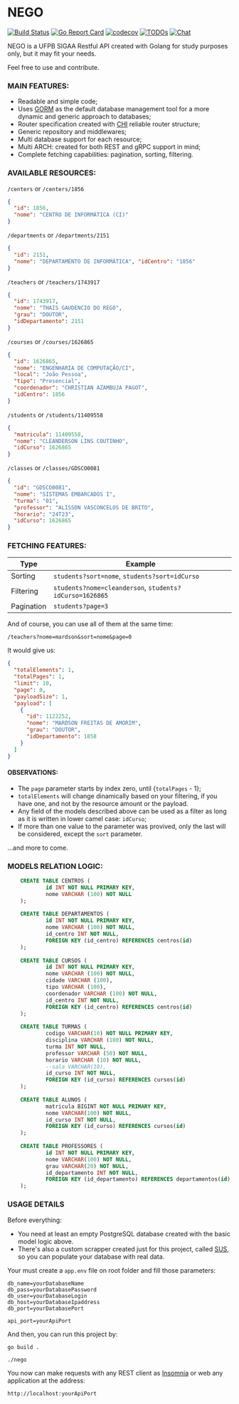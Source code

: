# NEGO
[![Build Status](https://github.com/InsideCI/nego/workflows/NEGO/badge.svg)](https://github.com/InsideCI/nego/actions)
[![Go Report Card](https://goreportcard.com/badge/github.com/InsideCI/nego)](https://goreportcard.com/report/github.com/InsideCI/nego)
[![codecov](https://codecov.io/gh/InsideCI/nego/branch/master/graph/badge.svg)](https://codecov.io/gh/InsideCI/nego)
[![TODOs](https://badgen.net/https/api.tickgit.com/badgen/github.com/InsideCI/nego)](https://www.tickgit.com/browse?repo=github.com/InsideCI/nego)
[![Chat](https://badgen.net/badge/discord/chat?icon=discord)](https://discord.gg/jVdUJ75)

NEGO is a UFPB SIGAA Restful API created with Golang for study purposes only, but it may fit your needs.

Feel free to use and contribute.

### MAIN FEATURES:

- Readable and simple code;
- Uses [GORM](github.com/jinzhu/gorm) as the default database management tool for a more dynamic and generic approach to databases;
- Router specification created with [CHI](github.com/go-chi/chi) reliable router structure;
- Generic repository and middlewares;
- Multi database support for each resource;
- Multi ARCH: created for both REST and gRPC support in mind;
- Complete fetching capabilities: pagination, sorting, filtering.

### AVAILABLE RESOURCES:

`/centers` or `/centers/1856`
```json
{
  "id": 1856,
  "nome": "CENTRO DE INFORMÁTICA (CI)"
}
```

`/departments` or `/departments/2151`
```json
{
  "id": 2151,
  "nome": "DEPARTAMENTO DE INFORMÁTICA", "idCentro": "1856"
}
```

`/teachers` or `/teachers/1743917`
```json
{
  "id": 1743917,
  "nome": "THAIS GAUDENCIO DO REGO",
  "grau": "DOUTOR",
  "idDepartamento": 2151
}
```

`/courses` or `/courses/1626865`
```json
{
  "id": 1626865,
  "nome": "ENGENHARIA DE COMPUTAÇÃO/CI",
  "local": "João Pessoa",
  "tipo": "Presencial",
  "coordenador": "CHRISTIAN AZAMBUJA PAGOT",
  "idCentro": 1856
}
```

`/students` or `/students/11409558`
```json
{
  "matricula": 11409558,
  "nome": "CLEANDERSON LINS COUTINHO",
  "idCurso": 1626865
}
```

`/classes` or `/classes/GDSCO0081`
```json
{
  "id": "GDSCO0081",
  "nome": "SISTEMAS EMBARCADOS I",
  "turma": "01",
  "professor": "ALISSON VASCONCELOS DE BRITO",
  "horario": "24T23",
  "idCurso": 1626865
}
```

### FETCHING FEATURES:

|Type|Example| 
|----|----| 
|Sorting|`students?sort=nome`, `students?sort=idCurso`|
|Filtering|`students?nome=cleanderson`, `students?idCurso=1626865`|
|Pagination|`students?page=3`|

And of course, you can use all of them at the same time:

`/teachers?nome=mardson&sort=nome&page=0`

It would give us:

```json
{
  "totalElements": 1,
  "totalPages": 1,
  "limit": 10,
  "page": 0,
  "payloadSize": 1,
  "payload": [
    {
      "id": 1122252,
      "nome": "MARDSON FREITAS DE AMORIM",
      "grau": "DOUTOR",
      "idDepartamento": 1858
    }
  ]
}
```

#### OBSERVATIONS:
- The `page` parameter starts by index zero, until {`totalPages` - 1};
- `totalElements` will change dinamically based on your filtering, if you have one, and not by the resource amount or the payload.
- Any field of the models described above can be used as a filter as long as it is written in lower camel case: `idCurso`;
- If more than one value to the parameter was provived, only the last will be considered, except the `sort` parameter.

...and more to come.

### MODELS RELATION LOGIC:

```sql
    CREATE TABLE CENTROS (
            id INT NOT NULL PRIMARY KEY,
            nome VARCHAR (100) NOT NULL
    );
    
    CREATE TABLE DEPARTAMENTOS (
            id INT NOT NULL PRIMARY KEY,
            nome VARCHAR (100) NOT NULL,
            id_centro INT NOT NULL,
            FOREIGN KEY (id_centro) REFERENCES centros(id)
    );
    
    CREATE TABLE CURSOS (
            id INT NOT NULL PRIMARY KEY,
            nome VARCHAR (100) NOT NULL,
            cidade VARCHAR (100),
            tipo VARCHAR (100),
            coordenador VARCHAR (100) NOT NULL,
            id_centro INT NOT NULL,
            FOREIGN KEY (id_centro) REFERENCES centros(id)
    );
    
    CREATE TABLE TURMAS (
            codigo VARCHAR(10) NOT NULL PRIMARY KEY,
            disciplina VARCHAR (100) NOT NULL,
            turma INT NOT NULL,
            professor VARCHAR (50) NOT NULL,
            horario VARCHAR (10) NOT NULL,
            --sala VARCHAR(10),
            id_curso INT NOT NULL,
            FOREIGN KEY (id_curso) REFERENCES cursos(id)
    );
    
    CREATE TABLE ALUNOS (
            matricula BIGINT NOT NULL PRIMARY KEY,
            nome VARCHAR(100) NOT NULL,
            id_curso INT NOT NULL,
            FOREIGN KEY (id_curso) REFERENCES cursos(id)
    );
    
    CREATE TABLE PROFESSORES (
            id INT NOT NULL PRIMARY KEY,
            nome VARCHAR(100) NOT NULL,
            grau VARCHAR(20) NOT NULL,
            id_departamento INT NOT NULL,
            FOREIGN KEY (id_departamento) REFERENCES departamentos(id)
    );
```

### USAGE DETAILS

Before everything:

* You need at least an empty PostgreSQL database created with the basic model logic above.
* There's also a custom scrapper created just for this project, called [SUS](github.com/InsideCI/sus), so you can populate your database with real data.

Your must create a `app.env` file on root folder and fill those parameters:

```.env
db_name=yourDatabaseName
db_pass=yourDatabasePassword
db_user=yourDatabaseLogin
db_host=yourDatabaseIpaddress
db_port=yourDatabasePort

api_port=yourApiPort
```

And then, you can run this project by:

`go build .`

`./nego`

You now can make requests with any REST client as [Insomnia](https://github.com/getinsomnia) or web any application at the address:

`http://localhost:yourApiPort`
